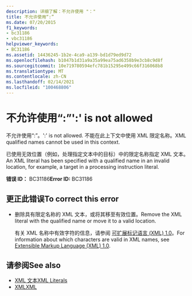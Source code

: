 ```yaml
---
description: 详细了解：不允许使用 "："
title: 不允许使用“:”
ms.date: 07/20/2015
f1_keywords:
- bc31186
- vbc31186
helpviewer_keywords:
- BC31186
ms.assetid: 14436245-1b2e-4ca9-a139-bd1d79ed9d72
ms.openlocfilehash: b1047b1d31a9a35a99ea75ad6358b9e3cb8c9d8f
ms.sourcegitcommit: 10e719780594efc781b15295e499c66f316068b8
ms.translationtype: MT
ms.contentlocale: zh-CN
ms.lasthandoff: 02/14/2021
ms.locfileid: "100468806"
---
```

# <a name="-is-not-allowed"></a><span data-ttu-id="66272-103">不允许使用“:”</span><span class="sxs-lookup"><span data-stu-id="66272-103">':' is not allowed</span></span>

<span data-ttu-id="66272-104">不允许使用“:”。</span><span class="sxs-lookup"><span data-stu-id="66272-104">':' is not allowed.</span></span> <span data-ttu-id="66272-105">不能在此上下文中使用 XML 限定名称。</span><span class="sxs-lookup"><span data-stu-id="66272-105">XML qualified names cannot be used in this context.</span></span>  
  
 <span data-ttu-id="66272-106">已使用无效位置（例如，处理指定文本中的目标）中的限定名称指定 XML 文本。</span><span class="sxs-lookup"><span data-stu-id="66272-106">An XML literal has been specified with a qualified name in an invalid location, for example, a target in a processing instruction literal.</span></span>  
  
 <span data-ttu-id="66272-107">**错误 ID：** BC31186</span><span class="sxs-lookup"><span data-stu-id="66272-107">**Error ID:** BC31186</span></span>  
  
## <a name="to-correct-this-error"></a><span data-ttu-id="66272-108">更正此错误</span><span class="sxs-lookup"><span data-stu-id="66272-108">To correct this error</span></span>  
  
- <span data-ttu-id="66272-109">删除具有限定名称的 XML 文本，或将其移至有效位置。</span><span class="sxs-lookup"><span data-stu-id="66272-109">Remove the XML literal with the qualified name or move it to a valid location.</span></span>  
  
     <span data-ttu-id="66272-110">有关 XML 名称中有效字符的信息，请参阅 [可扩展标记语言 (XML) 1.0](https://www.w3.org/TR/xml)。</span><span class="sxs-lookup"><span data-stu-id="66272-110">For information about which characters are valid in XML names, see [Extensible Markup Language (XML) 1.0](https://www.w3.org/TR/xml).</span></span>  
  
## <a name="see-also"></a><span data-ttu-id="66272-111">请参阅</span><span class="sxs-lookup"><span data-stu-id="66272-111">See also</span></span>

- [<span data-ttu-id="66272-112">XML 文本</span><span class="sxs-lookup"><span data-stu-id="66272-112">XML Literals</span></span>](../language-reference/xml-literals/index.md)
- [<span data-ttu-id="66272-113">XML</span><span class="sxs-lookup"><span data-stu-id="66272-113">XML</span></span>](../programming-guide/language-features/xml/index.md)
